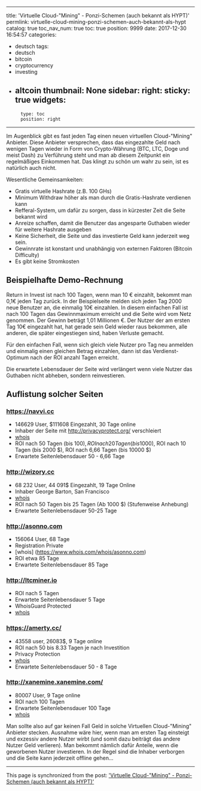 
---
title: 'Virtuelle Cloud-"Mining" - Ponzi-Schemen (auch bekannt als HYPT)'
permlink: virtuelle-cloud-mining-ponzi-schemen-auch-bekannt-als-hypt
catalog: true
toc_nav_num: true
toc: true
position: 9999
date: 2017-12-30 16:54:57
categories:
- deutsch
tags:
- deutsch
- bitcoin
- cryptocurrency
- investing
- altcoin
thumbnail: None
sidebar:
    right:
        sticky: true
widgets:
    -
        type: toc
        position: right
---


Im Augenblick gibt es fast jeden Tag einen neuen virtuellen Cloud-"Mining" Anbieter. Diese Anbieter versprechen, dass das eingezahlte Geld nach wenigen Tagen wieder in Form von Crypto-Währung (BTC, LTC, Doge und meist Dash) zu Verführung steht und man ab diesem Zeitpunkt ein regelmäßiges Einkommen hat. Das klingt zu schön um wahr zu sein, ist es natürlich auch nicht.

Wesentliche Gemeinsamkeiten:
* Gratis virtuelle Hashrate (z.B. 100 GHs)
* Minimum Withdraw höher als man durch die Gratis-Hashrate verdienen kann
* Refferal-System, um dafür zu sorgen, dass in kürzester Zeit die Seite bekannt wird
* Anreize schaffen, damit die Benutzer das angesparte Guthaben wieder für weitere Hashrate ausgeben
* Keine Sicherheit, die Seite und das investierte Geld kann jederzeit weg sein. 
* Gewinnrate ist konstant und unabhängig von externen Faktoren (Bitcoin Difficulty)
* Es gibt keine Stromkosten

## Beispielhafte Demo-Rechnung
Return in Invest ist nach 100 Tagen, wenn man 10 € einzahlt, bekommt man 0,1€ jeden Tag zurück.
In der Beispielseite melden sich jeden Tag 2000 neue Benutzer an, die einmalig 10€ einzahlen.
In diesem einfachen Fall ist nach 100 Tagen das Gewinnmaximum erreicht und die Seite wird vom Netz genommen.
Der Gewinn beträgt 1,01 Millionen €. Der Nutzer der am ersten Tag 10€ eingezahlt hat, hat gerade sein Geld wieder raus bekommen, alle anderen, die später eingestiegen sind, haben Verluste gemacht.

Für den einfachen Fall, wenn sich gleich viele Nutzer pro Tag neu anmelden und einmalig einen gleichen Betrag einzahlen, dann ist das Verdienst-Optimum nach der ROI anzahl Tagen erreicht.

Die erwartete Lebensdauer der Seite wird verlängert wenn viele Nutzer das Guthaben nicht abheben, sondern reinvestieren.

## Auflistung solcher Seiten
### https://navvi.cc
* 146629 User, $111608 Eingezahlt, 30 Tage online
* Inhaber der Seite mit http://privacyprotect.org/ verschleiert
* [whois](https://www.whois.com/whois/navvi.cc)
* ROI nach 50 Tagen (bis 100$), ROI nach 20 Tagen (bis 1000$), ROI nach 10 Tagen (bis 2000 $), ROI nach 6,66 Tagen (bis 10000 $)
* Erwartete Seitenlebensdauer 50 - 6,66 Tage

### http://wizory.cc
* 68 232 User, 44 091$ Eingezahlt, 19 Tage Online
* Inhaber George Barton, San Francisco
* [whois](https://www.whois.com/whois/wizory.cc)
* ROI nach 50 Tagen bis 25 Tagen (Ab 1000 $) (Stufenweise Anhebung)
* Erwartete Seitenlebensdauer 50-25 Tage

###  http://asonno.com
* 156064 User, 68 Tage
* Registration Private
* [whois] (https://www.whois.com/whois/asonno.com)
* ROI etwa 85 Tage
* Erwartete Seitenlebensdauer 85 Tage

### http://ltcminer.io
* ROI nach 5 Tagen
* Erwartete Seitenlebensdauer 5 Tage
* WhoisGuard Protected
* [whois](https://www.whois.com/whois/ltcminer.io)

### https://amerty.cc/
* 43558 user, 26083$, 9 Tage online
* ROI nach  50 bis 8.33 Tagen je nach Investition
* Privacy Protection
* [whois](https://www.whois.com/whois/amerty.cc)
* Erwartete Seitenlebensdauer 50 - 8 Tage

### http://xanemine.xanemine.com/
* 80007 User, 9 Tage online
* ROI nach 100 Tagen
* Erwartete Seitenlebensdauer 100 Tage
* [whois](https://www.whois.com/whois/xanemine.com)

Man sollte also auf gar keinen Fall Geld in solche Virtuellen Cloud-"Mining" Anbieter stecken. 
Ausnahme wäre hier, wenn man am ersten Tag einsteigt und exzessiv andere Nutzer wirbt (und somit dazu beiträgt das andere Nutzer Geld verlieren). Man bekommt nämlich dafür Anteile, wenn die geworbenen Nutzer investieren.
In der Regel sind die Inhaber verborgen und die Seite kann jederzeit offline gehen...

- - -

This page is synchronized from the post: ['Virtuelle Cloud-"Mining" - Ponzi-Schemen (auch bekannt als HYPT)'](https://steemit.com/@holger80/virtuelle-cloud-mining-ponzi-schemen-auch-bekannt-als-hypt)

